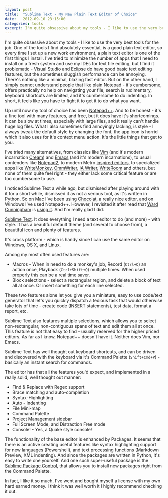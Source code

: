 ```yaml
---
layout: post
title:  "Sublime Text - My New Plain Text Editor of Choice"
date:   2012-09-10 23:15:00
categories: tools
excerpt: I'm quite obsessive about my tools - I like to use the very best tools for the job. One of the tools I find absolutely essential, is a good plain text editor, so every time I set up a new work environment, a plain text editor is one of the first things I install.
---
```

I'm quite obsessive about my tools - I like to use the very best tools for the job. One of the tools I find absolutely essential, is a good plain text editor, so every time I set up a new work environment, a plain text editor is one of the first things I install. I've tried to minimize the number of apps that I need to install on a fresh system and use my IDEs for text file editing, but I find it problematic - Visual Studio and Eclipse do have good basic text editing features, but the sometimes sluggish performance can be annoying. There's nothing like a minimal, blazing fast editor. But on the other hand, I simply cannot understand people that like plain Notepad - it's cumbersome, offers practically no help on navigating your file, search is rudimentary, keyboard shortcuts are limited, and it's cumbersome to do indenting. In short, it feels like you have to fight it to get it to do what you want. 

Up until now my tool of choice has been [Notepad++](http://notepad-plus-plus.org/). And to be honest - it's a fine tool with many features, and free, but it does have it's shortcomings. It can be slow at times, especially with large files, and it really can't handle huge log files.  What I also sometimes find annoyingly lacking, is style - I always tweak the default style by changing the font, the app icon is horrid which it also uses for it's context menu action. It's the little things that get to you.

I've tried many alternatives, from classics like [Vim](http://www.vim.org/) (and it's modern incarnation [Cream](http://cream.sourceforge.net/)) and [Emacs](http://www.gnu.org/software/emacs/) (and it's modern incarnations), to usual contenders like [Notepad2](http://www.flos-freeware.ch/notepad2.html), to modern Metro [inspired editors](http://singularlabs.com/software/metrotextual/), to specialized apps like [WriteMonkey](http://writemonkey.com/), [OmmWriter](http://www.ommwriter.com/), [iA Writer](http://www.iawriter.com/), [WriteRoom](http://www.hogbaysoftware.com/products/writeroom) and others, but none of them quite feel right - they either lack some critical feature or are too cumbersome to use.

I noticed Sublime Text a while ago, but dismissed after playing around with it for a short while, dismissed it as not a serious tool, as it's written in Python. So on Mac I've been using [Chocolat](http://chocolatapp.com/), a really nice editor, and on Windows I've used Notepad++. However, I revisited it after read that [Ward Cunningham](http://c2.com/~ward/) is [using it](http://www.drdobbs.com/go-parallel/article/print?articleId=240000393). And I'm really glad I did.

[Sublime Text](http://www.sublimetext.com/). It does everything I need a text editor to do (and more) - with style. It has a beautiful default theme (and several to choose from), a beautiful icon and plenty of features.

It's cross platform - which is handy since I can use the same editor on Windows, OS X, and Linux.

Among my most often used features are:

 - Macros - When in need to do a monkey's job, Record (`Ctrl+Q`) an   
   action once, Playback (`Ctrl+Shift+Q`) multiple times. When used   
   properly this can be a real time saver.
 - Block selections - select a rectangular region, and delete a block    of text all at
   once. Or insert something for each line selected.

These two features alone let you give you a miniature, easy to use code/text generator that let's you quickly dispatch a tedious task that would otherwise take lots of time - create code (INSERT statements), test data, format a report, etc.

Sublime Text also features multiple selections, which allows you to select non-rectangular, non-contiguous spans of text and edit them all at once. This feature is not that easy to find - usually reserved for the higher priced editors. As far as I know, Notepad++ doesn't have it. Neither does Vim, nor Emacs. 

Sublime Text has well thought out keyboard shortcuts, and can be driven and discovered with the keyboard via it's Command Palette (`Shift+Cmd+P`) - basically an instant search for commands. 

The editor has that all the features you'd expect, and implemented in a really solid, well thought out manner:

 - Find & Replace with Regex support
 - Brace matching and auto-completion
 - Syntax-Highlighting
 - Auto - Indenting
 - File Mini-map
 - Command Palette
 - Project Management sidebar
 - Full Screen Mode, and Distraction Free mode
 - Console! - Yes, a Quake style console!

The functionality of the base editor is enhanced by Packages. It seems that there is an active creating useful features like syntax highlighting support for new languages (Powershell), and text processing functions (Markdown Preview, XML indenting). And since the packages are written in Python, it's easy to write one yourself. And one such super-useful package is the [Sublime Package Control](http://wbond.net/sublime_packages/package_control), that allows you to install new packages right from the Command Palette.

In fact, I like it so much, I've went and bought myself a license with my own hard earned money. I think it was well worth it I highly recommend checking it out.